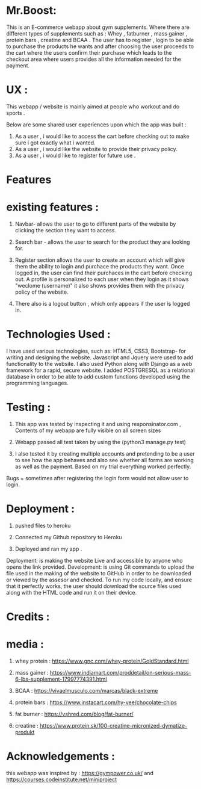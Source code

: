 # Mr.Boost:
This is an E-commerce webapp about gym supplements. Where there are different types of supplements such as : Whey , fatburner , mass gainer , protein bars , creatine and BCAA . 
The user has to register , login to be able to purchase the products he wants and after choosing the user proceeds to the cart where the users confirm their purchase which leads to the checkout area where users provides all the information needed for the payment.

# UX :
This webapp / website is mainly aimed at people who workout and do sports . 

Below are some shared user experiences upon which the app was built :
1. As a user , i would like to access the cart before checking out to make sure i got exactly what i wanted.
2. As a user , i would like the website to provide their privacy policy.
3. As a user , i would like to register for future use .

# Features 

# existing features :

1. Navbar- allows the user to go to different parts of the website by clicking the section they want to access.

2. Search bar - allows the user to search for the product they are looking for.

3. Register section allows the user to create an account which will give them the ability to login and purchace the products they want. Once logged in, the user can find their purchaces in the cart before checking out. A profile is personalized to each user when they login as it shows "weclome (username)" it also shows provides them with the privacy policy of the website.

4. There also is a logout button , which only appears if the user is logged in.


# Technologies Used :

I have used various technologies, such as: HTML5, CSS3, Bootstrap- for writing and designing the website. 
Javascript and Jquery were used to add functionality to the website. I also used Python along with Django as a web framework for a rapid, secure website.
I added POSTGRESQL as a relational database in order to be able to add custom functions developed using the programming languages.

# Testing : 

1. This app was tested by inspecting it and using responsinator.com , Contents of my webapp are fully visible on all screen sizes

2. Webapp passed all test taken by using the (python3 manage.py test)

3. I also tested it by creating multiple accounts and pretending to be a user to see how the app behaves and also see whether all forms are working as well as the payment. Based on my trial everything worked perfectly.

Bugs = sometimes after registering the login form would not allow user to login.

# Deployment :

1. pushed files to heroku 

2. Connected my Github repository to Heroku 

3. Deployed and ran my app . 

Deployment: is making the website Live and accessible by anyone who opens the link provided. 
Development: is using Git commands to upload the file used in the making of the website to GitHub in order to be downloaded or viewed by the assesor and checked. To run my code locally, and ensure that it perfectly works, the user should download the source files used along with the HTML code and run it on their device.

# Credits :

# media :

1. whey protein : https://www.gnc.com/whey-protein/GoldStandard.html

2. mass gainer : https://www.indiamart.com/proddetail/on-serious-mass-6-lbs-supplement-17997774391.html

3. BCAA : https://vivaelmusculo.com/marcas/black-extreme

4. protein bars : https://www.instacart.com/hy-vee/chocolate-chips 

5. fat burner : https://vshred.com/blog/fat-burner/

6. creatine : https://www.protein.sk/100-creatine-micronized-dymatize-produkt

# Acknowledgements : 

this webapp was inspired by :  https://gympower.co.uk/ and https://courses.codeinstitute.net/miniproject


